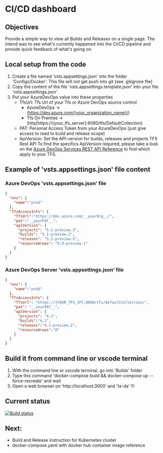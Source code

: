 # CI/CD dashboard

## Objectives

Provide a simple way to view all Builds and Releases on a single page.
The intend was to see what's currently happened into the CI/CD pipeline and provide quick feedback of what's going on.

## Local setup from the code
1) Create a file named 'vsts.appsettings.json' into the folder 'Configs/Docker'.
    This file will not get push into git (see .gitignore file)
2) Copy the content of the file 'vsts.appsettings.template.json' into your file 'vsts.appsettings.json'
3) Put your AzureDevOps value into these properties
    - TfsUrl: Tfs Url of your Tfs or Azure DevOps source control
        - AzureDevOps -> (https://dev.azure.com/{your_organization_name}/)
        - Tfs On Premise -> (http|https://{your_tfs_server}:8080/tfs/DefaultCollection)
    - PAT: Personal Access Token from your AzureDevOps (just give access to read to build and release scope)
    - ApiVersion: Set the API-version for builds, releases and projects TFS Rest API
      To find the specifics ApiVersion required, please take a look on the [Azure DevOps Services REST API Reference](https://docs.microsoft.com/en-us/rest/api/azure/devops/?view=azure-devops-rest-5.0) to find which apply to your TFS.

## Example of 'vsts.appsettings.json' file content
### Azure DevOps 'vsts.appsettings.json' file
```json
{
  "env": {
    "name":"prod"
  },
  "TfsAccessInfo": {
    "TfsUrl":"https://dev.azure.com/__yourOrg__/",
    "pat":"__yourPAT__",
    "apiVersion": {
      "projects": "5.1-preview.3",
      "builds": "5.1-preview.2",
      "releases": "5.1-preview.5",
      "resourceAreas": "5.0-preview.1"
    }
  }
}
```
### Azure DevOps Server 'vsts.appsettings.json' file
```json
{
  "env": {
    "name":"prod"
  },
  "TfsAccessInfo": {
    "TfsUrl": "https://{YOUR_TFS_IP}:8080/tfs/defaultCollection/",
    "pat": "__yourPAT__",
    "apiVersion": {
      "projects": "4.1",
      "builds":"4.1",
      "releases":"4.1-preview.2",
      "resourceAreas":"0"
    }
  }
}
```

## Build it from command line or vscode terminal
1) With the command line or vscode terminal, go into 'Builds' folder
2) Type this command 'docker-compose build && docker-compose up --force-recreate' and wait
3) Open a web browser on 'http://localhost:3000' and 'ta-da' !!!

## Current status
[![Build status](https://dev.azure.com/experta/ExpertaSolutions/_apis/build/status/GitHub-VstsDasboard-CI)](https://dev.azure.com/experta/ExpertaSolutions/_build/latest?definitionId=204)

## Next: 
- Build and Release instruction for Kubernetes cluster
- docker-compose.yaml with docker hub container image reference
